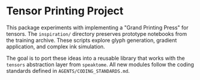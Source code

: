 # Tensor Printing Project

This package experiments with implementing a "Grand Printing Press" for tensors.
The `inspiration/` directory preserves prototype notebooks from the training
archive. These scripts explore glyph generation, gradient application, and
complex ink simulation.

The goal is to port these ideas into a reusable library that works with the
`tensors` abstraction layer from `speaktome`. All new modules follow the coding
standards defined in `AGENTS/CODING_STANDARDS.md`.
